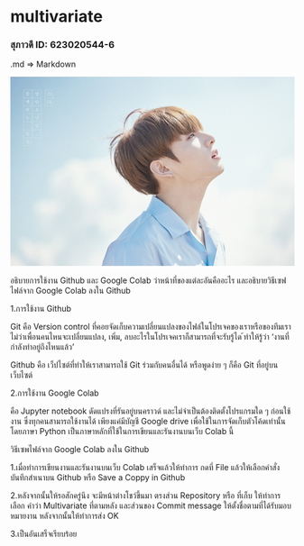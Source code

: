 # multivariate

### สุภาวดี ID: 623020544-6

.md => Markdown

![JK](JK.jpg)

อธิบายการใช้งาน Github และ Google Colab ว่าหน้าที่ของแต่ละอันคืออะไร และอธิบายวิธีเซฟไฟล์จาก Google Colab ลงใน Github

1.การใช้งาน Github

Git คือ Version control ที่คอยจัดเก็บความเปลี่ยนแปลงของไฟล์ในโปรเจคของเราหรือของทีมเราไม่ว่าเพื่อนคนไหนจะเปลี่ยนแปลง, เพิ่ม, ลบอะไรในโปรเจคเราก็สามารถที่จะรับรู้ได ้ทำให้รู้ว่า ‘งานที่กำลังทำอยู่ถึงไหนแล้ว’

Github คือ เว็ปไซต์ที่ทำให้เราสามารถใช้ Git ร่วมกับคนอื่นได้ หรือพูดง่าย ๆ ก็คือ Git ที่อยู่บนเว็บไซต์

2.การใช้งาน Google Colab

คือ Jupyter notebook ดัดแปรงที่รันอยู่บนคราวด์ และไม่จำเป็นต้องติดตั้งโปรแกรมใด ๆ ก่อนใช้งาน ซึ่งทุกคนสามารถใช้งานได้ เพียงแค่มีบัญชี Google drive เพื่อใช้ในการจัดเก็บตัวโค้ดเท่านั้น โดยภาษา Python เป็นภาษาหลักที่ใช้ในการเขียนและรันงานบนเว็บ Colab นี้

วิธีเซพไฟล์จาก Google Colab ลงใน Github

1.เมื่อทำการเขียนงานและรันงานบนเว็บ Colab เสร็จแล้วให้ทำการ กดที่ File แล้วให้เลือกคำสั่ง บันทึกสำเนาบน Github หรือ Save a Coppy in Github

2.หลังจากนั้นให้รอสักครู่นึง จะมีหน้าต่างโชว์ขึ้นมา ตรงส่วน Repository หรือ ที่เก็บ ให้ทำการเลือก คำว่า Multivariate ที่ตามหลัง และส่วนของ Commit message ให้ตั้งชื่อตามที่ได้รับมอบหมายงาน หลังจากนั้นให้ทำการส่ง OK

3.เป็นอันเสร็จเรียบร้อย
